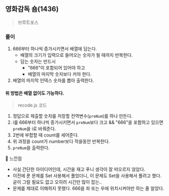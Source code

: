 ## 영화감독 숌(1436)
> 브루트포스

### 풀이
1. 666부터 하나씩 증가시키면서 배열에 담는다. 
   - 배열의 크기가 입력으로 들어오는 숫자가 될 때까지 반복한다. 
   - 담는 숫자는 반드시
     - "666"이 포함되어 있어야 하고
     - 배열의 마지막 숫자보다 커야 한다.  
2. 배열의 마지막 인덱스 숫자를 뽑아 출력한다. 
#### 위 방법은 배열 없이도 가능하다. 
> recode.js 코드
   1. 정답으로 제출할 숫자를 저장할 전역변수(`preNum`)를 하나 만든다. 
   2. i를 666부터 하나씩 증가시키면서 `preNum`보다 크고 && "666"을 포함하고 있으면 `preNum`을 i로 바꿔준다. 
   3. 2번에 부합할 때 count를 세어준다. 
   4. 위 과정을 count가 number보다 작을동안 반복한다. 
   5. `preNum`을 출력한다. 


📌 느낀점
- 사실 간단한 아이디어인데, 시간을 재고 푸니 생각이 잘 떠오르지 않았다. 
- 이전에 푼 문제를 Set 사용해서 풀었더니, 이 문제도 Set을 사용해서 풀려고 했다. 굳이 그럴 필요도 없고 오히려 시간만 많이 잡는..
- 문제를 제대로 이해하지 못했다. 666을 좌 또는 우에 위치시켜야만 하는 줄 알았다. 